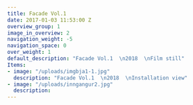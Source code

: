 ```yaml
---
title: Facade Vol.1
date: 2017-01-03 11:53:00 Z
overview_group: 1
image_in_overview: 2
navigation_weight: -5
navigation_space: 0
over_weight: 1
default_description: "Facade Vol.1  \n2018  \nFilm still"
Items:
- image: "/uploads/imgbja1-1.jpg"
  description: "Facade Vol.1  \n2018  \nInstallation view"
- image: "/uploads/inngangur2.jpg"
  description:
---
```

